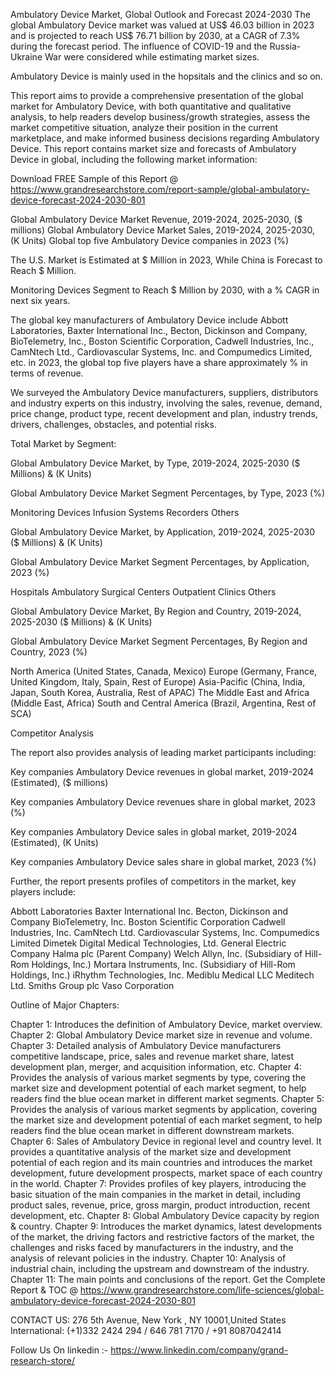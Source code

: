 Ambulatory Device Market, Global Outlook and Forecast 2024-2030
The global Ambulatory Device market was valued at US$ 46.03 billion in 2023 and is projected to reach US$ 76.71 billion by 2030, at a CAGR of 7.3% during the forecast period. The influence of COVID-19 and the Russia-Ukraine War were considered while estimating market sizes.

Ambulatory Device is mainly used in the hopsitals and the clinics and so on.

This report aims to provide a comprehensive presentation of the global market for Ambulatory Device, with both quantitative and qualitative analysis, to help readers develop business/growth strategies, assess the market competitive situation, analyze their position in the current marketplace, and make informed business decisions regarding Ambulatory Device. This report contains market size and forecasts of Ambulatory Device in global, including the following market information:

Download FREE Sample of this Report @ https://www.grandresearchstore.com/report-sample/global-ambulatory-device-forecast-2024-2030-801

Global Ambulatory Device Market Revenue, 2019-2024, 2025-2030, ($ millions)
Global Ambulatory Device Market Sales, 2019-2024, 2025-2030, (K Units)
Global top five Ambulatory Device companies in 2023 (%)

The U.S. Market is Estimated at $ Million in 2023, While China is Forecast to Reach $ Million.

Monitoring Devices Segment to Reach $ Million by 2030, with a % CAGR in next six years.

The global key manufacturers of Ambulatory Device include Abbott Laboratories, Baxter International Inc., Becton, Dickinson and Company, BioTelemetry, Inc., Boston Scientific Corporation, Cadwell Industries, Inc., CamNtech Ltd., Cardiovascular Systems, Inc. and Compumedics Limited, etc. in 2023, the global top five players have a share approximately % in terms of revenue.

We surveyed the Ambulatory Device manufacturers, suppliers, distributors and industry experts on this industry, involving the sales, revenue, demand, price change, product type, recent development and plan, industry trends, drivers, challenges, obstacles, and potential risks.

Total Market by Segment:

Global Ambulatory Device Market, by Type, 2019-2024, 2025-2030 ($ Millions) & (K Units)

Global Ambulatory Device Market Segment Percentages, by Type, 2023 (%)

Monitoring Devices
Infusion Systems
Recorders
Others

Global Ambulatory Device Market, by Application, 2019-2024, 2025-2030 ($ Millions) & (K Units)

Global Ambulatory Device Market Segment Percentages, by Application, 2023 (%)

Hospitals
Ambulatory Surgical Centers
Outpatient Clinics
Others

Global Ambulatory Device Market, By Region and Country, 2019-2024, 2025-2030 ($ Millions) & (K Units)

Global Ambulatory Device Market Segment Percentages, By Region and Country, 2023 (%)

North America (United States, Canada, Mexico)
Europe (Germany, France, United Kingdom, Italy, Spain, Rest of Europe)
Asia-Pacific (China, India, Japan, South Korea, Australia, Rest of APAC)
The Middle East and Africa (Middle East, Africa)
South and Central America (Brazil, Argentina, Rest of SCA)

Competitor Analysis

The report also provides analysis of leading market participants including:

Key companies Ambulatory Device revenues in global market, 2019-2024 (Estimated), ($ millions)

Key companies Ambulatory Device revenues share in global market, 2023 (%)

Key companies Ambulatory Device sales in global market, 2019-2024 (Estimated), (K Units)

Key companies Ambulatory Device sales share in global market, 2023 (%)

Further, the report presents profiles of competitors in the market, key players include:

Abbott Laboratories
Baxter International Inc.
Becton, Dickinson and Company
BioTelemetry, Inc.
Boston Scientific Corporation
Cadwell Industries, Inc.
CamNtech Ltd.
Cardiovascular Systems, Inc.
Compumedics Limited
Dimetek Digital Medical Technologies, Ltd.
General Electric Company
Halma plc (Parent Company)
Welch Allyn, Inc. (Subsidiary of Hill-Rom Holdings, Inc.)
Mortara Instruments, Inc. (Subsidiary of Hill-Rom Holdings, Inc.)
iRhythm Technologies, Inc.
Mediblu Medical LLC
Meditech Ltd.
Smiths Group plc
Vaso Corporation

Outline of Major Chapters:

Chapter 1: Introduces the definition of Ambulatory Device, market overview.
Chapter 2: Global Ambulatory Device market size in revenue and volume.
Chapter 3: Detailed analysis of Ambulatory Device manufacturers competitive landscape, price, sales and revenue market share, latest development plan, merger, and acquisition information, etc.
Chapter 4: Provides the analysis of various market segments by type, covering the market size and development potential of each market segment, to help readers find the blue ocean market in different market segments.
Chapter 5: Provides the analysis of various market segments by application, covering the market size and development potential of each market segment, to help readers find the blue ocean market in different downstream markets.
Chapter 6: Sales of Ambulatory Device in regional level and country level. It provides a quantitative analysis of the market size and development potential of each region and its main countries and introduces the market development, future development prospects, market space of each country in the world.
Chapter 7: Provides profiles of key players, introducing the basic situation of the main companies in the market in detail, including product sales, revenue, price, gross margin, product introduction, recent development, etc.
Chapter 8: Global Ambulatory Device capacity by region & country.
Chapter 9: Introduces the market dynamics, latest developments of the market, the driving factors and restrictive factors of the market, the challenges and risks faced by manufacturers in the industry, and the analysis of relevant policies in the industry.
Chapter 10: Analysis of industrial chain, including the upstream and downstream of the industry.
Chapter 11: The main points and conclusions of the report.
Get the Complete Report & TOC @ https://www.grandresearchstore.com/life-sciences/global-ambulatory-device-forecast-2024-2030-801

CONTACT US:
276 5th Avenue, New York , NY 10001,United States
International: (+1)332 2424 294 / 646 781 7170 / +91 8087042414

Follow Us On linkedin :- https://www.linkedin.com/company/grand-research-store/
